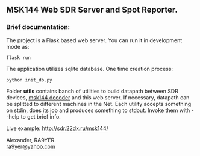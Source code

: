 ## MSK144 Web SDR Server and Spot Reporter.

### Brief documentation:

The project is a Flask based web server. You can run it in development mode as:
```shell
flask run
```

The application utilizes sqlite database. One time creation process:
```shell
python init_db.py  
```

Folder **utils** contains banch of utilities to build datapath between SDR devices, [msk144 decoder](https://github.com/alexander-sholohov/msk144cudecoder) and this web server. If necessary, datapath can be splitted to different machines in the Net. Each utility accepts something on stdin, does its job and produces something to stdout. Invoke them with --help to get brief info.


Live example:
http://sdr.22dx.ru/msk144/


Alexander, RA9YER.  
ra9yer@yahoo.com
